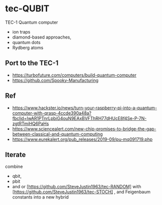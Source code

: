 # tec-QUBIT
TEC-1 Quantum computer


- ion traps
- diamond-based approaches, 
- quantum dots 
- Rydberg atoms

## Port to the TEC-1
- https://turbofuture.com/computers/build-quantum-computer
- https://github.com/Spooky-Manufacturing


## Ref
- https://www.hackster.io/news/turn-your-raspberry-pi-into-a-quantum-computer-with-qrasp-4ccde390a48a?fbclid=IwAR1PTnrLpbiG4ouN9EAxBVFThRH77dHUcE8f4Se-P-7N-zgtRTmiHQ6PaHs
- https://www.sciencealert.com/new-chip-promises-to-bridge-the-gap-between-classical-and-quantum-computing
- https://www.eurekalert.org/pub_releases/2019-09/pu-mq091719.php


## Iterate
combine 
- qbit, 
- pbit 
- and or [https://github.com/SteveJustin1963/tec-RANDOM] with [https://github.com/SteveJustin1963/tec-STOCH] , and Feigenbaum constants into a new hybrid

